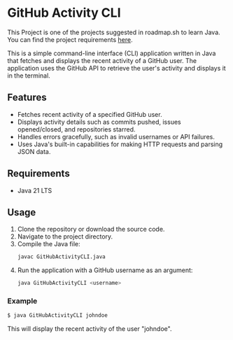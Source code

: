# GitHub Activity CLI

This Project is one of the projects suggested in roadmap.sh to learn Java. You can find the project requirements [here](https://roadmap.sh/projects/github-user-activity).

This is a simple command-line interface (CLI) application written in Java that fetches and displays the recent activity of a GitHub user. The application uses the GitHub API to retrieve the user's activity and displays it in the terminal.

## Features

- Fetches recent activity of a specified GitHub user.
- Displays activity details such as commits pushed, issues opened/closed, and repositories starred.
- Handles errors gracefully, such as invalid usernames or API failures.
- Uses Java's built-in capabilities for making HTTP requests and parsing JSON data.

## Requirements

- Java 21 LTS

## Usage

1. Clone the repository or download the source code.
2. Navigate to the project directory.
3. Compile the Java file:
    ```sh
    javac GitHubActivityCLI.java
    ```
4. Run the application with a GitHub username as an argument:
    ```sh
    java GitHubActivityCLI <username>
    ```

### Example

```sh
$ java GitHubActivityCLI johndoe
```

This will display the recent activity of the user "johndoe".

